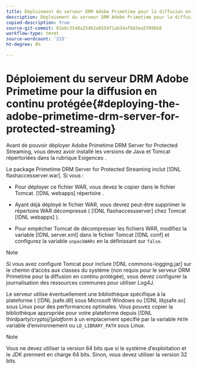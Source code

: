 ```yaml
---
title: Déploiement du serveur DRM Adobe Primetime pour la diffusion en continu protégée
description: Déploiement du serveur DRM Adobe Primetime pour la diffusion en continu protégée
copied-description: true
source-git-commit: 02ebc3548a254b2a6554f1ab34afbb3ea5f09bb8
workflow-type: tm+mt
source-wordcount: '215'
ht-degree: 0%

---
```


# Déploiement du serveur DRM Adobe Primetime pour la diffusion en continu protégée{#deploying-the-adobe-primetime-drm-server-for-protected-streaming}

Avant de pouvoir déployer Adobe Primetime DRM Server for Protected Streaming, vous devez avoir installé les versions de Java et Tomcat répertoriées dans la rubrique Exigences .

Le package Primetime DRM Server for Protected Streaming inclut [!DNL flashaccesserver.war]. Si vous :

* Pour déployer ce fichier WAR, vous devez le copier dans le fichier Tomcat. [!DNL webapps] répertoire .
* Ayant déjà déployé le fichier WAR, vous devrez peut-être supprimer le répertoire WAR décompressé ( [!DNL flashaccessserver] chez Tomcat [!DNL webapps] ).

* Pour empêcher Tomcat de décompresser les fichiers WAR, modifiez la variable [!DNL server.xml] dans le fichier Tomcat [!DNL conf] et configurez la variable `unpackWARs` en la définissant sur `false`.

>[!NOTE]
>
>Si vous avez configuré Tomcat pour inclure [!DNL commons-logging.jar] sur le chemin d’accès aux classes du système (non requis pour le serveur DRM Primetime pour la diffusion en continu protégée), vous devez configurer la journalisation des ressources communes pour utiliser Log4J.

Le serveur utilise éventuellement une bibliothèque spécifique à la plateforme ( [!DNL jsafe.dll] sous Microsoft Windows ou [!DNL libjsafe.so] sous Linux pour des performances optimales. Vous pouvez copier la bibliothèque appropriée pour votre plateforme depuis [!DNL thirdparty/cryptoj/]*platform* à un emplacement spécifié par la variable `PATH` variable d’environnement ou `LD_LIBRARY_PATH` sous Linux.

>[!NOTE]
>
>Vous ne devez utiliser la version 64 bits que si le système d’exploitation et le JDK prennent en charge 64 bits. Sinon, vous devez utiliser la version 32 bits.
